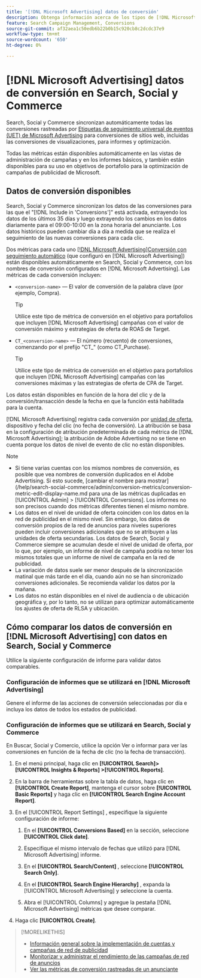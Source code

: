 ```yaml
---
title: '[!DNL Microsoft Advertising] datos de conversión'
description: Obtenga información acerca de los tipos de [!DNL Microsoft Advertising]Datos de conversión no rastreados disponibles en en Search, Social y Commerce.
feature: Search Campaign Management, Conversions
source-git-commit: af32aea1c50edb6b22b0b15c920cb8c2dcdc37e9
workflow-type: tm+mt
source-wordcount: '650'
ht-degree: 0%

---
```


# [!DNL Microsoft Advertising] datos de conversión en Search, Social y Commerce

Search, Social y Commerce sincronizan automáticamente todas las conversiones rastreadas por [Etiquetas de seguimiento universal de eventos (UET) de Microsoft Advertising](https://about.ads.microsoft.com/solutions/tools/universal-event-tracking) para conversiones de sitios web, incluidas las conversiones de visualizaciones, para informes y optimización.

Todas las métricas están disponibles automáticamente en las vistas de administración de campañas y en los informes básicos, y también están disponibles para su uso en objetivos de portafolio para la optimización de campañas de publicidad de Microsoft.

## Datos de conversión disponibles

Search, Social y Commerce sincronizan los datos de las conversiones para las que el &quot;[!DNL Include in 'Conversions']&quot; está activada, extrayendo los datos de los últimos 35 días y luego extrayendo los cambios en los datos diariamente para el 09:00-10:00 en la zona horaria del anunciante. Los datos históricos pueden cambiar día a día a medida que se realiza el seguimiento de las nuevas conversiones para cada clic.

Dos métricas para cada uno [[!DNL Microsoft Advertising]Conversión con seguimiento automático](https://help.ads.microsoft.com/apex/index/3/en-us/n5012) (que configuró en [!DNL Microsoft Advertising]) están disponibles automáticamente en Search, Social y Commerce, con los nombres de conversión configurados en [!DNL Microsoft Advertising]. Las métricas de cada conversión incluyen:

* `<conversion-name>` — El valor de conversión de la palabra clave (por ejemplo, Compra).

  >[!TIP]
  >
  >Utilice este tipo de métrica de conversión en el objetivo para portafolios que incluyen [!DNL Microsoft Advertising] campañas con el valor de conversión máximo y estrategias de oferta de ROAS de Target.

* `CT_<conversion-name>` — El número (recuento) de conversiones, comenzando por el prefijo &quot;CT_&quot; (como CT_Purchase).

  >[!TIP]
  >
  >Utilice este tipo de métrica de conversión en el objetivo para portafolios que incluyen [!DNL Microsoft Advertising] campañas con las conversiones máximas y las estrategias de oferta de CPA de Target.

Los datos están disponibles en función de la hora del clic y de la conversión/transacción desde la fecha en que la función está habilitada para la cuenta.

[!DNL Microsoft Advertising] registra cada conversión por [unidad de oferta](/help/search-social-commerce/glossary.md#a-b), dispositivo y fecha del clic (no fecha de conversión). La atribución se basa en la configuración de atribución predeterminada de cada métrica de [!DNL Microsoft Advertising]; la atribución de Adobe Advertising no se tiene en cuenta porque los datos de nivel de evento de clic no están disponibles.

>[!NOTE]
>
>* Si tiene varias cuentas con los mismos nombres de conversión, es posible que vea nombres de conversión duplicados en el Adobe Advertising. Si esto sucede, [cambiar el nombre para mostrar](/help/search-social-commerce/admin/conversion-metrics/conversion-metric-edit-display-name.md para una de las métricas duplicadas en [!UICONTROL Admin] > [!UICONTROL Conversions]. Los informes no son precisos cuando dos métricas diferentes tienen el mismo nombre.
>* Los datos en el nivel de unidad de oferta coinciden con los datos en la red de publicidad en el mismo nivel. Sin embargo, los datos de conversión propios de la red de anuncios para niveles superiores pueden incluir conversiones adicionales que no se atribuyen a las unidades de oferta secundarias. Los datos de Search, Social y Commerce siempre se acumulan desde el nivel de unidad de oferta, por lo que, por ejemplo, un informe de nivel de campaña podría no tener los mismos totales que un informe de nivel de campaña en la red de publicidad.
>* La variación de datos suele ser menor después de la sincronización matinal que más tarde en el día, cuando aún no se han sincronizado conversiones adicionales. Se recomienda validar los datos por la mañana.
>* Los datos no están disponibles en el nivel de audiencia o de ubicación geográfica y, por lo tanto, no se utilizan para optimizar automáticamente los ajustes de oferta de RLSA y ubicación.

## Cómo comparar los datos de conversión en [!DNL Microsoft Advertising] con datos en Search, Social y Commerce

Utilice la siguiente configuración de informe para validar datos comparables.

### Configuración de informes que se utilizará en [!DNL Microsoft Advertising]

Genere el informe de las acciones de conversión seleccionadas por día e incluya los datos de todos los estados de publicidad.

### Configuración de informes que se utilizará en Search, Social y Commerce

En Buscar, Social y Comercio, utilice la opción Ver o informar para ver las conversiones en función de la fecha de clic (no la fecha de transacción).

1. En el menú principal, haga clic en **[!UICONTROL Search]> [!UICONTROL Insights & Reports] >[!UICONTROL Reports]**.

1. En la barra de herramientas sobre la tabla de datos, haga clic en **[!UICONTROL Create Report]**, mantenga el cursor sobre **[!UICONTROL Basic Reports]** y haga clic en **[!UICONTROL Search Engine Account Report]**.

1. En el [!UICONTROL Report Settings] , especifique la siguiente configuración de informe:

   1. En el **[!UICONTROL Conversions Based]** en la sección, seleccione **[!UICONTROL Click date]**.

   1. Especifique el mismo intervalo de fechas que utilizó para [!DNL Microsoft Advertising] informe.

   1. En el **[!UICONTROL Search/Content]** , seleccione **[!UICONTROL Search Only]**.

   1. En el **[!UICONTROL Search Engine Hierarchy]** , expanda la [!UICONTROL Microsoft Advertising] y seleccione la cuenta.

   1. Abra el [!UICONTROL Columns] y agregue la pestaña [!DNL Microsoft Advertising] métricas que desee comparar.

1. Haga clic **[!UICONTROL Create]**.

>[!MORELIKETHIS]
>
>* [Información general sobre la implementación de cuentas y campañas de red de publicidad](campaign-implemention-overview.md)
>* [Monitorizar y administrar el rendimiento de las campañas de red de anuncios](monitor-performance-campaigns.md)
>* [Ver las métricas de conversión rastreadas de un anunciante](/help/search-social-commerce/admin/conversion-metrics/conversion-metric-view-tracked.md)
